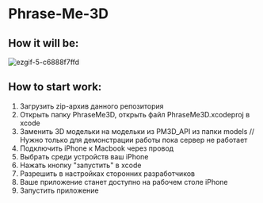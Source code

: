# Phrase-Me-3D

How it will be:
---------------------------------------------------------------------------------------------------------------------------------------

![ezgif-5-c6888f7ffd](https://user-images.githubusercontent.com/70414732/221380352-d39c5c87-3b05-4757-b795-752b95ed1422.gif)


How to start work:
---------------------------------------------------------------------------------------------------------------------------------------
1) Загрузить zip-архив данного репозитория
2) Открыть папку PhraseMe3D, открыть файл PhraseMe3D.xcodeproj в xcode
3) Заменить 3D модельки на модельки из PM3D_API из папки models // Нужно только для демонстрации работы пока сервер не работает
4) Подключить iPhone к Macbook через провод
5) Выбрать среди устройств ваш iPhone
6) Нажать кнопку "запустить" в xcode
7) Разрешить в настройках сторонних разработчиков
8) Ваше приложение станет доступно на рабочем столе iPhone
9) Запустить приложение
